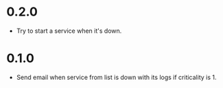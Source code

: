 # 0.2.0
* Try to start a service when it's down.

# 0.1.0
* Send email when service from list is down with its logs if criticality is 1.